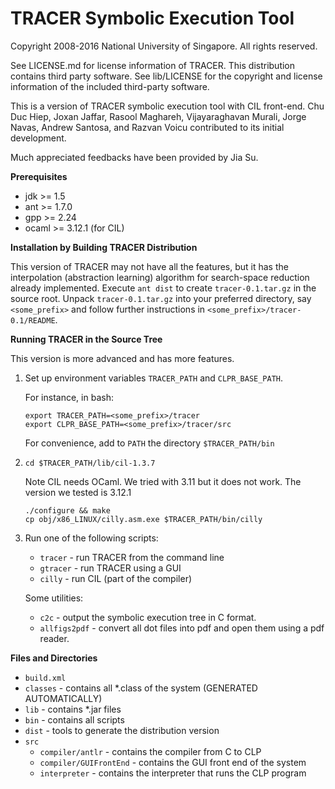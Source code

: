 # TRACER Symbolic Execution Tool

Copyright 2008-2016 National University of Singapore. All rights reserved.

See LICENSE.md for license information of TRACER. This distribution contains third party software. See lib/LICENSE for the copyright and license information of the included third-party software.

This is a version of TRACER symbolic execution tool with CIL
front-end. Chu Duc Hiep, Joxan Jaffar, Rasool Maghareh, Vijayaraghavan
Murali, Jorge Navas, Andrew Santosa, and Razvan Voicu contributed to
its initial development. 

Much appreciated feedbacks have been provided by Jia Su.

**Prerequisites**

- jdk  >= 1.5 
- ant  >= 1.7.0
- gpp  >= 2.24
- ocaml >= 3.12.1 (for CIL)

**Installation by Building TRACER Distribution**

This version of TRACER may not have all the features, but it has the
interpolation (abstraction learning) algorithm for search-space
reduction already implemented. Execute `ant dist` to create
`tracer-0.1.tar.gz` in the source root.  Unpack `tracer-0.1.tar.gz`
into your preferred directory, say `<some_prefix>` and follow further
instructions in `<some_prefix>/tracer-0.1/README`.

**Running TRACER in the Source Tree**

This version is more advanced and has more features.

1. Set up environment variables `TRACER_PATH` and `CLPR_BASE_PATH`.

   For instance, in bash:
   ```
   export TRACER_PATH=<some_prefix>/tracer
   export CLPR_BASE_PATH=<some_prefix>/tracer/src
   ```
   For convenience, add to `PATH` the directory `$TRACER_PATH/bin`

2. `cd $TRACER_PATH/lib/cil-1.3.7` 

   Note CIL needs OCaml. We tried with 3.11 but it does not work. The version we tested is 3.12.1
   ```
   ./configure && make
   cp obj/x86_LINUX/cilly.asm.exe $TRACER_PATH/bin/cilly
   ```
2. Run one of the following scripts:

   - `tracer` - run TRACER from the command line 
   - `gtracer` - run TRACER using a GUI
   - `cilly` - run CIL (part of the compiler)

   Some utilities:

   - `c2c` - output the symbolic execution tree in C format.
   - `allfigs2pdf`  - convert all dot files into pdf and open them using a pdf reader.

**Files and Directories**

   - `build.xml`
   - `classes` - contains all *.class of the system (GENERATED AUTOMATICALLY)
   - `lib` - contains *.jar files 
   - `bin` - contains all scripts 
   - `dist` - tools to generate the distribution version
   - `src`
     - `compiler/antlr` - contains the compiler from C to CLP 
     - `compiler/GUIFrontEnd` - contains the GUI front end of the system
     - `interpreter` - contains the interpreter that runs the CLP program


      
